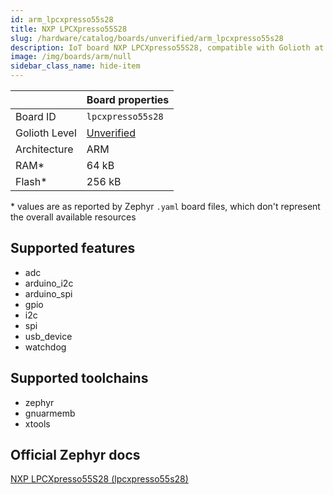 ```yaml
---
id: arm_lpcxpresso55s28
title: NXP LPCXpresso55S28
slug: /hardware/catalog/boards/unverified/arm_lpcxpresso55s28
description: IoT board NXP LPCXpresso55S28, compatible with Golioth at unverified level.
image: /img/boards/arm/null
sidebar_class_name: hide-item
---
```


[//]: # (This is an auto-generated file, do not edit! Changes to it will be lost upon re-generation)



|                | Board properties     |
| -------------  | -------------------- |
| Board ID       | `lpcxpresso55s28` |
| Golioth Level  | [Unverified](/hardware#unverified-boards) |
| Architecture   | ARM |
| RAM*           | 64 kB |
| Flash*         | 256 kB |

\* values are as reported by Zephyr `.yaml` board files, which don't represent the overall available resources



## Supported features

* adc
* arduino_i2c
* arduino_spi
* gpio
* i2c
* spi
* usb_device
* watchdog

## Supported toolchains

* zephyr
* gnuarmemb
* xtools

## Official Zephyr docs

[NXP LPCXpresso55S28 (lpcxpresso55s28)](https://docs.zephyrproject.org/latest/boards/arm/lpcxpresso55s28/doc/index.html)
